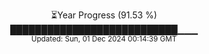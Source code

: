 <p align="center">
⏳Year Progress (91.53 %)<br>
███████████████████████████▁▁▁ <br>
<sub>Updated: Sun, 01 Dec 2024 00:14:39 GMT</sub>
</p>

